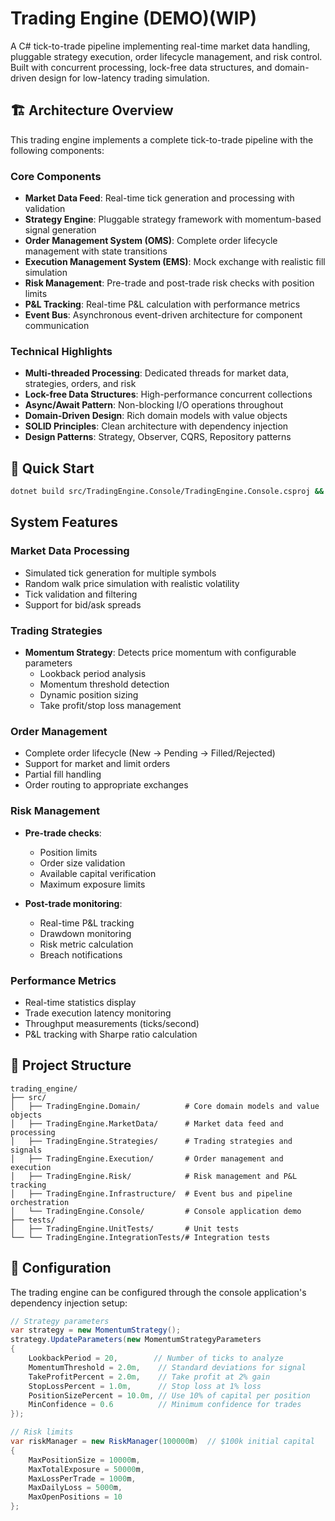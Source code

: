 # Trading Engine (DEMO)(WIP)

A C# tick-to-trade pipeline implementing real-time market data handling, pluggable strategy execution, order lifecycle management, and risk control. Built with concurrent processing, lock-free data structures, and domain-driven design for low-latency trading simulation.

## 🏗️ Architecture Overview

This trading engine implements a complete tick-to-trade pipeline with the following components:

### Core Components

- **Market Data Feed**: Real-time tick generation and processing with validation
- **Strategy Engine**: Pluggable strategy framework with momentum-based signal generation
- **Order Management System (OMS)**: Complete order lifecycle management with state transitions
- **Execution Management System (EMS)**: Mock exchange with realistic fill simulation
- **Risk Management**: Pre-trade and post-trade risk checks with position limits
- **P&L Tracking**: Real-time P&L calculation with performance metrics
- **Event Bus**: Asynchronous event-driven architecture for component communication

### Technical Highlights

- **Multi-threaded Processing**: Dedicated threads for market data, strategies, orders, and risk
- **Lock-free Data Structures**: High-performance concurrent collections
- **Async/Await Pattern**: Non-blocking I/O operations throughout
- **Domain-Driven Design**: Rich domain models with value objects
- **SOLID Principles**: Clean architecture with dependency injection
- **Design Patterns**: Strategy, Observer, CQRS, Repository patterns

## 🚀 Quick Start

```bash
dotnet build src/TradingEngine.Console/TradingEngine.Console.csproj && dotnet run --project src/TradingEngine.Console
```

## System Features

### Market Data Processing
- Simulated tick generation for multiple symbols
- Random walk price simulation with realistic volatility
- Tick validation and filtering
- Support for bid/ask spreads

### Trading Strategies
- **Momentum Strategy**: Detects price momentum with configurable parameters
  - Lookback period analysis
  - Momentum threshold detection
  - Dynamic position sizing
  - Take profit/stop loss management

### Order Management
- Complete order lifecycle (New → Pending → Filled/Rejected)
- Support for market and limit orders
- Partial fill handling
- Order routing to appropriate exchanges

### Risk Management
- **Pre-trade checks**:
  - Position limits
  - Order size validation
  - Available capital verification
  - Maximum exposure limits
  
- **Post-trade monitoring**:
  - Real-time P&L tracking
  - Drawdown monitoring
  - Risk metric calculation
  - Breach notifications

### Performance Metrics
- Real-time statistics display
- Trade execution latency monitoring
- Throughput measurements (ticks/second)
- P&L tracking with Sharpe ratio calculation

## 📁 Project Structure

```
trading_engine/
├── src/
│   ├── TradingEngine.Domain/          # Core domain models and value objects
│   ├── TradingEngine.MarketData/      # Market data feed and processing
│   ├── TradingEngine.Strategies/      # Trading strategies and signals
│   ├── TradingEngine.Execution/       # Order management and execution
│   ├── TradingEngine.Risk/            # Risk management and P&L tracking
│   ├── TradingEngine.Infrastructure/  # Event bus and pipeline orchestration
│   └── TradingEngine.Console/         # Console application demo
├── tests/
│   ├── TradingEngine.UnitTests/       # Unit tests
└── └── TradingEngine.IntegrationTests/# Integration tests
```

## 🔧 Configuration

The trading engine can be configured through the console application's dependency injection setup:

```csharp
// Strategy parameters
var strategy = new MomentumStrategy();
strategy.UpdateParameters(new MomentumStrategyParameters
{
    LookbackPeriod = 20,        // Number of ticks to analyze
    MomentumThreshold = 2.0m,    // Standard deviations for signal
    TakeProfitPercent = 2.0m,    // Take profit at 2% gain
    StopLossPercent = 1.0m,      // Stop loss at 1% loss
    PositionSizePercent = 10.0m, // Use 10% of capital per position
    MinConfidence = 0.6          // Minimum confidence for trades
});

// Risk limits
var riskManager = new RiskManager(100000m)  // $100k initial capital
{
    MaxPositionSize = 10000m,
    MaxTotalExposure = 50000m,
    MaxLossPerTrade = 1000m,
    MaxDailyLoss = 5000m,
    MaxOpenPositions = 10
};
```
